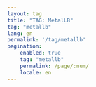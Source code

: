 ```yaml
---
layout: tag
title: "TAG: MetalLB"
tag: "metallb"
lang: en
permalink: '/tag/metallb'
pagination:
    enabled: true
    tag: "metallb"
    permalink: /page/:num/
    locale: en
---
```

